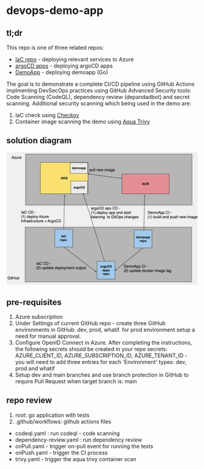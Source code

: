 # devops-demo-app

## tl;dr
This repo is one of three related repos:
- [IaC repo](https://github.com/MSFT-MCSEMEA-Demo/DevOpsDemo) - deploying relevant services to Azure
- [argoCD apps](https://github.com/MSFT-MCSEMEA-Demo/argocd-apps-config) - deploying argoCD apps 
- [DemoApp](https://github.com/MSFT-MCSEMEA-Demo/devops-demo-app) - deploying demoapp (Go)
  
The goal is to demonstrate a complete CI/CD pipeline using GitHub Actions implmenting DevSecOps practices using GitHub Advanced Security tools: Code Scanning (CodeQL), dependency review (depandadbot) and secret scanning. 
Additional security scanning which being used in the demo are:
1. IaC check using [Checkov](https://www.checkov.io/)
2. Container image scanning the demo using [Aqua Trivy](https://github.com/aquasecurity/trivy)

## solution diagram
![alt text](diagram/diagram.png)

## pre-requisites
1. Azure subscription
2. Under Settings of current GitHub repo - create three GitHub environments in GitHub: dev, prod, whatif. for prod environment setup a need for manual approval.
3. Configure OpenID Connect in Azure. After completing the instructions, the following secrets should be created in your repo secrets: AZURE_CLIENT_ID, AZURE_SUBSCRIPTION_ID, AZURE_TENANT_ID - you will need to add three entries for each 'Environment' types: dev, prod and whatif
4. Setup dev and main branches and use branch protection in GitHub to require Pull Request when target branch is: main

## repo review
1. root: go application with tests
1. .github/workflows: github actions files
  - codeql.yaml : run codeql - code scanning
  - dependency-review.yaml : run dependency review
  - onPull.yaml - trigger on-pull event for running the tests
  - onPush.yaml - trigger the CI process
  - trivy.yaml - trigger the aqua trivy container scan
